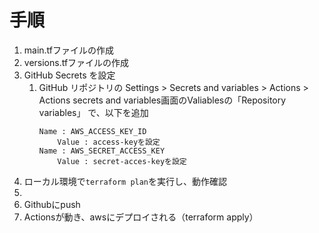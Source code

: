 # 手順
1. main.tfファイルの作成
2. versions.tfファイルの作成
3. GitHub Secrets を設定
   1. GitHub リポジトリの Settings > Secrets and variables > Actions > Actions secrets and variables画面のValiablesの「Repository variables」 で、以下を追加
        ```
        Name : AWS_ACCESS_KEY_ID
            Value : access-keyを設定
        Name : AWS_SECRET_ACCESS_KEY
            Value : secret-acces-keyを設定
        ```
4. ローカル環境で```terraform plan```を実行し、動作確認
5. 
6. Githubにpush
7. Actionsが動き、awsにデプロイされる（terraform apply）